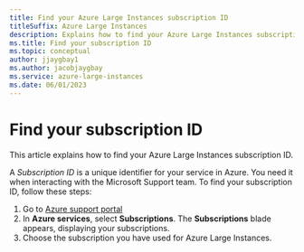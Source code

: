 ```yaml
---
title: Find your Azure Large Instances subscription ID
titleSuffix: Azure Large Instances
description: Explains how to find your Azure Large Instances subscription ID.
ms.title: Find your subscription ID
ms.topic: conceptual
author: jjaygbay1
ms.author: jacobjaygbay
ms.service: azure-large-instances
ms.date: 06/01/2023
---
```


# Find your subscription ID
This article explains how to find your Azure Large Instances subscription ID.

A *Subscription ID* is a unique identifier for your service in Azure. 
You need it when interacting with the Microsoft Support team.
To find your subscription ID, follow these steps:

1. Go to [Azure support portal](https://portal.Azure.Com)
2. In **Azure services**, select **Subscriptions**.
The **Subscriptions** blade appears, displaying your subscriptions.
3. Choose the subscription you have used for Azure Large Instances.
